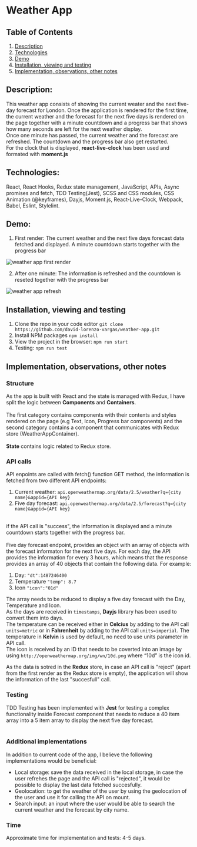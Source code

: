 
# Weather App

## Table of Contents
1. [Description](#description)
2. [Technologies](#technologies)
3. [Demo](#demo)
4. [Installation, viewing and testing](#installation-viewing-and-testing)
5. [Implementation, observations, other notes](#implementation-observations-other-notes)


## Description:
This weather app consists of showing the current weater and the next five-day forecast for London. Once the application is rendered for the first time, the current weather and the forecast for the next five days is rendered on the page together with a minute countdown and a progress bar that shows how many seconds are left for the next weather display.
<br>
Once one minute has passed, the current weather and the forecast are refreshed. The countdown and the progress bar also get restarted.
<br>
For the clock that is displayed, **react-live-clock** has been used and formated with **moment.js**

## Technologies:
React, React Hooks, Redux state management, JavaScript, APIs, Async promises and fetch, TDD Testing(Jest), SCSS and CSS modules, CSS Animation (@keyframes), Dayjs, Moment.js, React-Live-Clock, Webpack, Babel, Eslint, Stylelint.

## Demo:
1. First render: The current weather and the next five days forecast data fetched and displayed. A minute countdown starts together with the progress bar

![weather app first render](https://user-images.githubusercontent.com/72414745/107151677-1121b580-6964-11eb-9a37-99cb9c1a490b.gif)
<br>

2. After one minute: The information is refreshed and the countdown is reseted together with the progress bar

![weather app refresh](https://user-images.githubusercontent.com/72414745/107151694-20a0fe80-6964-11eb-8f72-a092a31b75ab.gif)
<br>

## Installation, viewing and testing
1. Clone the repo in your code editor
`git clone https://github.com/david-lorenzo-vargas/weather-app.git`
2. Install NPM packages `npm install`
3. View the project in the browser: `npm run start`
4. Testing: `npm run test`

## Implementation, observations, other notes

### Structure
As the app is built with React and the state is managed with Redux, I have split the logic between **Components** and **Containers**.
</br>
</br>
The first category contains components with their contents and styles rendered on the page (e.g Text, Icon, Progress bar components) and the second category contains a component that communicates with Redux store (WeatherAppContainer).</br></br>
**State** contains logic related to Redux store.

### API calls
API enpoints are called with fetch() function GET method, the information is fetched from two different API endpoints:
1. Current weather: `api.openweathermap.org/data/2.5/weather?q={city name}&appid={API key}`
2. Five day forecast: `api.openweathermap.org/data/2.5/forecast?q={city name}&appid={API key}`
<br>
if the API call is "success", the information is displayed and a minute countdown starts together with the progress bar.
</br>
</br>
Five day forecast endpoint, provides an object with an array of objects with the forecast informaton for the next five days. For each day, the API provides the information for every 3 hours, which means that the response provides an array of 40 objects that contain the following data. For example:
<br>

1. Day: `"dt":1487246400`
2. Temperature `"temp": 8.7`
3. Icon `"icon":"01d"`

The array needs to be reduced to display a five day forecast with the Day, Temperature and Icon.<br>
As the days are received in `timestamps`, **Dayjs** library has been used to convert them into days.<br>
The temperature can be received either in **Celcius** by adding to the API call `units=metric` or in **Fahrenheit** by adding to the API call `units=imperial`. The temperature in **Kelvin** is used by default, no need to use units parameter in API call.<br>
The icon is received by an ID that needs to be coverted into an image by using `http://openweathermap.org/img/wn/10d.png` where “10d” is the icon id.

As the data is sotred in the **Redux** store, in case an API call is "reject" (apart from the first render as the Redux store is empty), the application will show the information of the last "succesfull" call.


### Testing
TDD Testing has been implemented with **Jest** for testing a complex functionality inside Forecast component that needs to reduce a 40 item array into a 5 item array to display the next five day forecast.</br></br>

### Additional implementations
In addition to current code of the app, I believe the following implementations would be beneficial:</br>
- Local storage: save the data received in the local storage, in case the user refrehes the page and the API call is "rejected", it would be possible to display the last data fetched succesfully.
- Geolocation: to get the weather of the user by using the geolocation of the user and use it for calling the API on mount.
- Search input: an input where the user would be able to search the current weather and the forecast by city name.

### Time
Approximate time for implementation and tests: 4-5 days.
